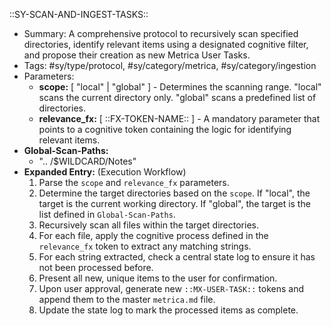 ::SY-SCAN-AND-INGEST-TASKS::
- Summary: A comprehensive protocol to recursively scan specified directories, identify relevant items using a designated cognitive filter, and propose their creation as new Metrica User Tasks.
- Tags: #sy/type/protocol, #sy/category/metrica, #sy/category/ingestion
- Parameters:
  - **scope:** [ "local" | "global" ] - Determines the scanning range. "local" scans the current directory only. "global" scans a predefined list of directories.
  - **relevance_fx:** [ ::FX-TOKEN-NAME:: ] - A mandatory parameter that points to a cognitive token containing the logic for identifying relevant items.
- **Global-Scan-Paths:**
  - ".. /$WILDCARD/Notes"
- **Expanded Entry:** (Execution Workflow)
  1. Parse the `scope` and `relevance_fx` parameters.
  2. Determine the target directories based on the `scope`. If "local", the target is the current working directory. If "global", the target is the list defined in `Global-Scan-Paths`.
  3. Recursively scan all files within the target directories.
  4. For each file, apply the cognitive process defined in the `relevance_fx` token to extract any matching strings.
  5. For each string extracted, check a central state log to ensure it has not been processed before.
  6. Present all new, unique items to the user for confirmation.
  7. Upon user approval, generate new `::MX-USER-TASK::` tokens and append them to the master `metrica.md` file.
  8. Update the state log to mark the processed items as complete.
